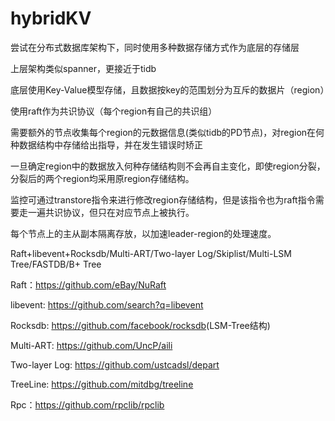 # hybridKV

尝试在分布式数据库架构下，同时使用多种数据存储方式作为底层的存储层

上层架构类似spanner，更接近于tidb

底层使用Key-Value模型存储，且数据按key的范围划分为互斥的数据片（region）

使用raft作为共识协议（每个region有自己的共识组）

需要额外的节点收集每个region的元数据信息(类似tidb的PD节点)，对region在何种数据结构中存储给出指导，并在发生错误时矫正

一旦确定region中的数据放入何种存储结构则不会再自主变化，即使region分裂，分裂后的两个region均采用原region存储结构。

监控可通过transtore指令来进行修改region存储结构，但是该指令也为raft指令需要走一遍共识协议，但只在对应节点上被执行。

每个节点上的主从副本隔离存放，以加速leader-region的处理速度。

Raft+libevent+Rocksdb/Multi-ART/Two-layer Log/Skiplist/Multi-LSM Tree/FASTDB/B+ Tree

Raft：<a>https://github.com/eBay/NuRaft</a>

libevent: <a>https://github.com/search?q=libevent</a>

Rocksdb: <a>https://github.com/facebook/rocksdb</a>(LSM-Tree结构)

Multi-ART: <a>https://github.com/UncP/aili</a>

Two-layer Log: <a>https://github.com/ustcadsl/depart</a>

TreeLine: <a>https://github.com/mitdbg/treeline</a>

Rpc：<a>https://github.com/rpclib/rpclib</a>
